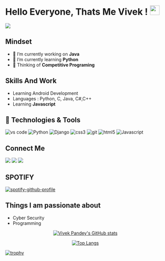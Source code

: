 # Hello Everyone, Thats Me Vivek ! <img src="https://raw.githubusercontent.com/MartinHeinz/MartinHeinz/master/wave.gif" width="30px">





![](https://komarev.com/ghpvc/?username=HYDRAEZIO&color=orange)

## Mindset
- 🔭 I’m currently working on **Java**
- 🌱 I’m currently learning **Python**
- 💬 Thinking of **Competitive Programing**



## Skills And Work

- Learning Android Development 
- Languages : Python, C, Java, C#,C++
- Learning **Javascript**



## 🔧 Technologies & Tools
<p>
 
  <img alt="vs code" src="https://img.shields.io/badge/-VS_Code-2088FF?style=flat-square&logo=visual-studio-code&logoColor=white" />
  <img alt="Python" src="https://img.shields.io/badge/-Python-1a73e8?style=flat-square&logo=python&logoColor=white" />
  <img alt="Django" src="https://img.shields.io/badge/-Django-1a73e8?style=flat-square&logo=django&logoColor=white" />
  
 
  
  <img alt="css3" src="https://img.shields.io/badge/-CSS3-FB542B?style=flat-square&logo=css3&logoColor=white" />
 
  <img alt="git" src="https://img.shields.io/badge/-Git-F05032?style=flat-square&logo=git&logoColor=white" />
  
  
  <img alt="html5" src="https://img.shields.io/badge/-HTML5-E34F26?style=flat-square&logo=html5&logoColor=white" />
  <img alt="Javascript" src="https://img.shields.io/badge/-Javascript-EC4A3F?style=flat-square&logo=javascript&logoColor=white" />
  
## Connect Me
[<img src="https://img.shields.io/badge/twitter-%231DA1F2.svg?&style=for-the-badge&logo=twitter&logoColor=white" />](https://twitter.com/VivekPa78896663)  [<img src="https://img.shields.io/badge/linkedin-%230077B5.svg?&style=for-the-badge&logo=linkedin&logoColor=white" />](https://www.linkedin.com/in/vivek-pandey-0b855b17b/) [<img src = "https://img.shields.io/badge/instagram-%23E4405F.svg?&style=for-the-badge&logo=instagram&logoColor=white">](https://www.instagram.com/_._raj_pandey_._/)

 ## SPOTIFY
[![spotify-github-profile](https://spotify-github-profile.vercel.app/api/view?uid=31lz5p7jnb5pqaq2e23kezpuc3hq&cover_image=true&theme=natemoo-re&bar_color=53b14f&bar_color_cover=false)](https://github.com/kittinan/spotify-github-profile)
## Things I am passionate about

- Cyber Security 
- Programming



<div align="center">

[![Vivek Pandey's GitHub stats](https://github-readme-stats.vercel.app/api?username=HYDRAEZIO&theme=merko)](https://github.com/anuraghazra/github-readme-stats)
  
[![Top Langs](https://github-readme-stats.vercel.app/api/top-langs/?username=HYDRAEZIO&layout=compact)](https://github.com/anuraghazra/github-readme-stats)
</div>

[![trophy](https://github-profile-trophy.vercel.app/?username=HYDRAEZIO&theme=darkhub&no-bg=true)](https://github.com/ryo-ma/github-profile-trophy)

